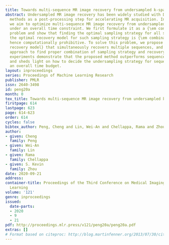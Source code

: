 ```yaml
---
title: Towards multi-sequence MR image recovery from undersampled k-space data
abstract: Undersampled MR image recovery has been widely studied with Deep Learning
  methods as a post-processing step for accelerating MR acquisition. In this paper,
  we aim to optimize multi-sequence MR image recovery from undersampled k-space data
  under an overall time constraint. We first formulate it as a {\em constrained optimization}
  problem and show that finding the optimal sampling strategy for all sequences and
  the optimal recovery model for such sampling strategy is {\em combinatorial} and
  hence computationally prohibitive. To solve this problem, we propose a {\em blind
  recovery model} that simultaneously recovers multiple sequences, and an efficient
  approach to find proper combination of sampling strategy and recovery model. Our
  experiments demonstrate that the proposed method outperforms sequence-wise recovery,
  and sheds light on how to decide the undersampling strategy for sequences within
  an overall time budget.
layout: inproceedings
series: Proceedings of Machine Learning Research
publisher: PMLR
issn: 2640-3498
id: peng20a
month: 0
tex_title: Towards multi-sequence MR image recovery from undersampled k-space data
firstpage: 614
lastpage: 623
page: 614-623
order: 614
cycles: false
bibtex_author: Peng, Cheng and Lin, Wei-An and Chellappa, Rama and Zhou, S. Kevin
author:
- given: Cheng
  family: Peng
- given: Wei-An
  family: Lin
- given: Rama
  family: Chellappa
- given: S. Kevin
  family: Zhou
date: 2020-09-21
address: 
container-title: Proceedings of the Third Conference on Medical Imaging with Deep
  Learning
volume: '121'
genre: inproceedings
issued:
  date-parts:
  - 2020
  - 9
  - 21
pdf: http://proceedings.mlr.press/v121/peng20a/peng20a.pdf
extras: []
# Format based on citeproc: http://blog.martinfenner.org/2013/07/30/citeproc-yaml-for-bibliographies/
---
```

